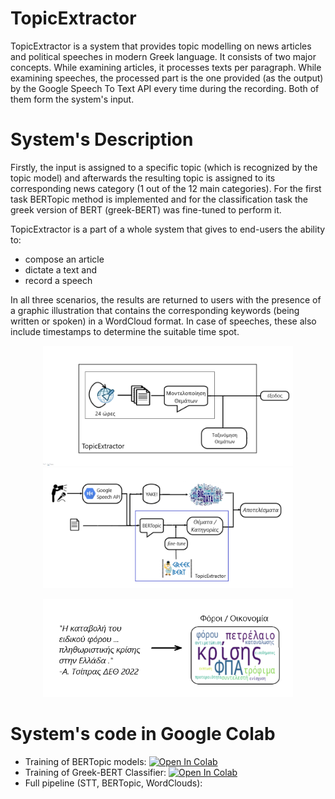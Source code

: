 # TopicExtractor

TopicExtractor is a system that provides topic modelling on news articles and political speeches in modern Greek language.
It consists of two major concepts. While examining articles, it processes texts per paragraph. While examining speeches, the processed part is the one provided (as the output) by the Google Speech To Text API every time during the recording. Both of them form the system's input. 

# System's Description

Firstly, the input is assigned to a specific topic (which is recognized by the topic model) and afterwards the resulting topic is assigned to its corresponding news category (1 out of the 12 main categories). For the first task BERTopic method is implemented and for the classification task the greek version of BERT (greek-BERT) was fine-tuned to perform it.

TopicExtractor is a part of a whole system that gives to end-users the ability to:
* compose an article
* dictate a text and
* record a speech

In all three scenarios, the results are returned to users with the presence of a graphic illustration that contains the corresponding keywords (being written or spoken) in a WordCloud format. In case of speeches, these also include timestamps to determine the suitable time spot. 

<p float="left" align="center">
<img src="te.png" alt="te" width="400" />

<img src="sys.png" alt="sys" width="400" />
</p>

<p align="center">
<img src="wc.png" alt="wc" width="400"/>
</p>

# System's code in Google Colab

* Training of BERTopic models: [![Open In Colab](https://colab.research.google.com/assets/colab-badge.svg)](https://github.com/pankosmas/TopicExtractor/blob/main/Google%20Colabs/BERTopic%20Topic%20Modelling.ipynb)
* Training of Greek-BERT Classifier: [![Open In Colab](https://colab.research.google.com/assets/colab-badge.svg)](https://github.com/pankosmas/TopicExtractor/blob/main/Google%20Colabs/Greek-BERT%20Classification.ipynb)
* Full pipeline (STT, BERTopic, WordClouds): 
